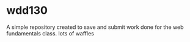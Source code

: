 # wdd130

A simple repository created to save and submit work done for the web fundamentals class.
 lots of waffles